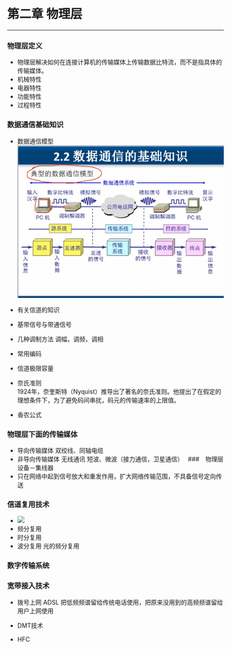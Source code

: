 ﻿# 第二章   物理层

---
### 物理层定义   
* 物理层解决如何在连接计算机的传输媒体上传输数据比特流，而不是指具体的传输媒体。  
* 机械特性
* 电器特性
* 功能特性
* 过程特性  

### 数据通信基础知识  
* 数据通信模型    
![此处输入图片的描述][1]

* 有关信道的知识    

* 基带信号与带通信号   
* 几种调制方法  调幅，调频，调相 
* 常用编码  
* 信道极限容量  
* 奈氏准则   
1924年，奈奎斯特（Nyquist）推导出了著名的奈氏准则。他提出了在假定的理想条件下，为了避免码间串扰，码元的传输速率的上限值。
* 香农公式  

### 物理层下面的传输媒体  
* 导向传输媒体  双绞线、同轴电缆
* 非导向传输媒体 无线通讯 短波、微波（接力通信，卫星通信）　
###　物理层设备－集线器　
* 只在网络中起到信号放大和重发作用，扩大网络传输范围，不具备信号定向传送 

### 信道复用技术  
* ![][2]
* 频分复用   
* 时分复用   
* 波分复用 
光的频分复用   
### 数字传输系统   
### 宽带接入技术    
* 拨号上网   ADSL  把低频频谱留给传统电话使用，把原来没用到的高频频谱留给用户上网使用   
* DMT技术   
* HFC 


  [1]: https://github.com/xurui1995/computer-network/blob/master/pic/%E6%95%B0%E6%8D%AE%E9%80%9A%E4%BF%A1%E6%A8%A1%E5%9E%8B.png
  [2]: https://github.com/xurui1995/computer-network/blob/master/pic/%E4%BF%A1%E9%81%93%E5%A4%8D%E7%94%A8.png
